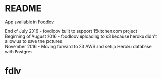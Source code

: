 # README

App available in <a href="https://murmuring-thicket-61290.herokuapp.com/recipes/1" target="_blank">Foodlov</a>
<br>

End of July 2016 - foodloov built to support 15kitchen.com project
<br>
Beginning of August 2016 - foodloov uploading to s3 because heroku didn't allow us to save the pictures
<br>
November 2016 - Moving forward to S3 AWS and setup Heroku database with Postgres
# fdlv

